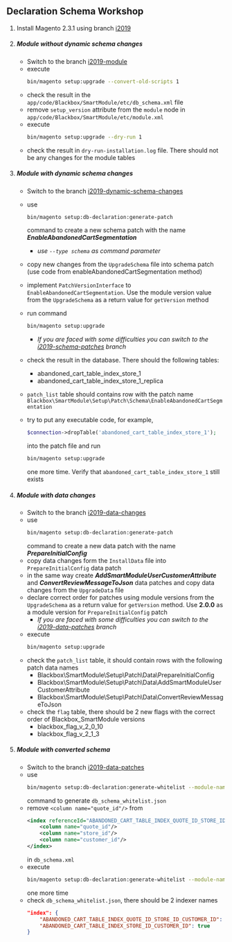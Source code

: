 <h2>Declaration Schema Workshop</h2>

1. Install Magento 2.3.1 using branch [i2019](https://github.com/fascinosum/magento2/tree/i2019)

2. <h5>Module without dynamic schema changes</h5>

    * Switch to the branch [i2019-module](https://github.com/fascinosum/magento2/tree/i2019-module)
    * execute
        ```bash
        bin/magento setup:upgrade --convert-old-scripts 1
        ```
    * check the result in the `app/code/Blackbox/SmartModule/etc/db_schema.xml` file
    * remove `setup_version` attribute from the `module` node in `app/code/Blackbox/SmartModule/etc/module.xml`
    * execute 
        ```bash
        bin/magento setup:upgrade --dry-run 1
        ```
    * check the result in `dry-run-installation.log` file. There should not be any changes for the module tables

3. <h5>Module with dynamic schema changes</h5> 
    
    * Switch to the branch [i2019-dynamic-schema-changes](https://github.com/fascinosum/magento2/tree/i2019-dynamic-schema-changes)
    * use 
        ```bash
        bin/magento setup:db-declaration:generate-patch
        ```
        command to create a new schema patch with the name _**EnableAbandonedCartSegmentation**_
        * _use `--type schema` as command parameter_
        
    * copy new changes from the `UpgradeSchema` file into schema patch (use code from enableAbandonedCartSegmentation method)
    * implement `PatchVersionInterface` to `EnableAbandonedCartSegmentation`. 
    Use the module version value from the `UpgradeSchema` as a return value for `getVersion` method
    * run command
        ```bash
        bin/magento setup:upgrade
        ```
        * _If you are faced with some difficulties you can switch to the [i2019-schema-patches](https://github.com/fascinosum/magento2/tree/i2019-schema-patches) branch_
    * check the result in the database. There should the following tables:
        * abandoned_cart_table_index_store_1
        * abandoned_cart_table_index_store_1_replica
    * `patch_list` table should contains row with the patch name `Blackbox\SmartModule\Setup\Patch\Schema\EnableAbandonedCartSegmentation`
    * try to put any executable code, for example,
        ```php
        $connection->dropTable('abandoned_cart_table_index_store_1');
        ```
        into the patch file and run
        ```bash
        bin/magento setup:upgrade
        ```
        one more time. Verify that `abandoned_cart_table_index_store_1` still exists
        
4. <h5>Module with data changes</h5>

    * Switch to the branch [i2019-data-changes](https://github.com/fascinosum/magento2/tree/i2019-data-changes)
    * use 
        ```bash
        bin/magento setup:db-declaration:generate-patch
        ```
        command to create a new data patch with the name _**PrepareInitialConfig**_
    * copy data changes form the `InstallData` file into `PrepareInitialConfig` data patch
    * in the same way create _**AddSmartModuleUserCustomerAttribute**_ and _**ConvertReviewMessageToJson**_ data patches
    and copy data changes from the `UpgradeData` file
    * declare correct order for patches using module versions 
    from the `UpgradeSchema` as a return value for `getVersion` method. 
    Use **2.0.0** as a module version for `PrepareInitialConfig` patch
        * _If you are faced with some difficulties you can switch to the [i2019-data-patches](https://github.com/fascinosum/magento2/tree/i2019-data-patches) branch_
    * execute 
        ```bash
        bin/magento setup:upgrade
        ```
    * check the `patch_list` table, it should contain rows with the following patch data names
        * Blackbox\SmartModule\Setup\Patch\Data\PrepareInitialConfig
        * Blackbox\SmartModule\Setup\Patch\Data\AddSmartModuleUserCustomerAttribute
        * Blackbox\SmartModule\Setup\Patch\Data\ConvertReviewMessageToJson
    * check the `flag` table, there should be 2 new flags with the correct order of Blackbox_SmartModule versions
        * blackbox_flag_v_2_0_10
        * blackbox_flag_v_2_1_3
5. <h5>Module with converted schema</h5>

    * Switch to the branch [i2019-data-patches](https://github.com/fascinosum/magento2/tree/i2019-data-patches)
    * use 
        ```bash
        bin/magento setup:db-declaration:generate-whitelist --module-name Blackbox_SmartModule
        ```
        command to generate `db_schema_whitelist.json`
    * remove `<column name="quote_id"/>` from
        ```xml
        <index referenceId="ABANDONED_CART_TABLE_INDEX_QUOTE_ID_STORE_ID_CUSTOMER_ID" indexType="btree">
            <column name="quote_id"/>
            <column name="store_id"/>
            <column name="customer_id"/>
        </index>
        ```
        in `db_schema.xml`
    * execute 
        ```bash
        bin/magento setup:db-declaration:generate-whitelist --module-name Blackbox_SmartModule
        ```
        one more time
    * check `db_schema_whitelist.json`, there should be 2 indexer names
        ```json
        "index": {
            "ABANDONED_CART_TABLE_INDEX_QUOTE_ID_STORE_ID_CUSTOMER_ID": true,
            "ABANDONED_CART_TABLE_INDEX_STORE_ID_CUSTOMER_ID": true
        }
        ```
